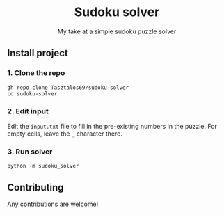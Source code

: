 <h1 align="center">Sudoku solver</h1>
<p align="center">My take at a simple sudoku puzzle solver</p>

## Install project

### 1. Clone the repo
```shell
gh repo clone Tasztalos69/sudoku-solver
cd sudoku-solver
```

### 2. Edit input

Edit the `input.txt` file to fill in the pre-existing numbers in the puzzle.
For empty cells, leave the `_` character there.

### 3. Run solver
```shell
python -m sudoku_solver
```

## Contributing
Any contributions are welcome!
